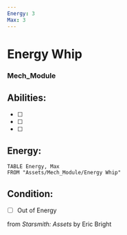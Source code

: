 ```yaml
---
Energy: 3
Max: 3
---
```


# Energy Whip
### Mech_Module


## Abilities:


- [ ] 

- [ ] 

- [ ] 

## Energy:
```dataview
TABLE Energy, Max
FROM "Assets/Mech_Module/Energy Whip"
```


## Condition:
- [ ] Out of Energy

from *Starsmith: Assets* by Eric Bright